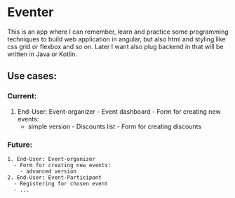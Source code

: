 # Eventer

This is an app where I can remember, learn and practice some programming techniques to build web application in angular, but also html and styling like css grid or flexbox and so on. Later I want also plug backend in that will be written in Java or Kotlin.

## Use cases:
### Current:
  1. End-User: Event-organizer
    - Event dashboard
    - Form for creating new events:
      - simple version
    - Discounts list
    - Form for creating discounts
### Future:
    1. End-User: Event-organizer
      - Form for creating new events:
        - advanced version
    2. End-User: Event-Participant
      - Registering for chosen event
      - ...
